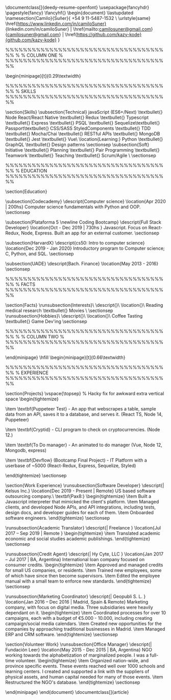 \documentclass[]{deedy-resume-openfont}
\usepackage{fancyhdr}
\pagestyle{fancy}
\fancyhf{}
\begin{document}
\lastupdated
\namesection{Camilo}{Suñer}{
+54 9 11-5487-1532 \\
\urlstyle{same}
\href{https://www.linkedin.com/in/camiloSuner}
{linkedin.com/in/camiloSuner} | \href{mailto:camilosuner@gmail.com}{camilosuner@gmail.com} | \href{https://github.com/kazy-kode}{github.com/kazy-kode}
}

%%%%%%%%%%%%%%%%%%%%%%%%%%%%%%%%%%%%%%
%
% COLUMN ONE
%
%%%%%%%%%%%%%%%%%%%%%%%%%%%%%%%%%%%%%%

\begin{minipage}[t]{0.29\textwidth}

%%%%%%%%%%%%%%%%%%%%%%%%%%%%%%%%%%%%%%
% SKILLS
%%%%%%%%%%%%%%%%%%%%%%%%%%%%%%%%%%%%%%

\section{Skills}
\subsection{Technical}
javaScript (ES6+/Next) \textbullet{} Node React/React Native \textbullet{} Redux \textbullet{} Typescript \textbullet{} Express \textbullet{} PSQL \textbullet{} Sequelize\textbullet{} Passport\textbullet{} CSS/SASS StyledComponents \textbullet{} TDD \textbullet{} Mocha/Chai \textbullet{} RESTful APIs \textbullet{} MongoDB \textbullet{} Jest \textbullet{} Vue\\
\location{Learning:}
Python \textbullet{} GraphQL \textbullet{} Design patterns
\sectionsep
\subsection{Soft}
Initiative \textbullet{} Planning \textbullet{} Pair Programming \textbullet{} Teamwork \textbullet{} Teaching \textbullet{} Scrum/Agile \\
\sectionsep

%%%%%%%%%%%%%%%%%%%%%%%%%%%%%%%%%%%%%%
% EDUCATION
%%%%%%%%%%%%%%%%%%%%%%%%%%%%%%%%%%%%%%

\section{Education}

\subsection{Codecademy}
\descript{Computer science}
\location{Apr 2020 | 200hs}
Computer science fundamentals with Python and OOP.
\sectionsep

\subsection{Plataforma 5 \newline Coding Bootcamp}
\descript{Full Stack Developer}
\location{Oct - Dec 2019 | 730hs }
Javascript. Focus on React-Redux, Node, Express. Built an app for an external customer.
\sectionsep

\subsection{HarvardX}
\descript{cs50: Intro to computer science}
\location{Dec 2019 - Jan 2020}
Introductory program to Computer science; C, Python, and SQL.
\sectionsep

\subsection{UADE}
\descript{Bach. Finance}
\location{May 2013 - 2016}
\sectionsep

%%%%%%%%%%%%%%%%%%%%%%%%%%%%%%%%%%%%%%
% FACTS
%%%%%%%%%%%%%%%%%%%%%%%%%%%%%%%%%%%%%%

\section{Facts}
\runsubsection{Interests}\\
\descript{}\\
\location{}\\
Reading medical research \textbullet{} Movies \\
\sectionsep
\runsubsection{Hobbies}\\
\descript{}\\
\location{}\\
Coffee Tasting \textbullet{} Game Dev'ing
\sectionsep

%%%%%%%%%%%%%%%%%%%%%%%%%%%%%%%%%%%%%%
%
% COLUMN TWO
%
%%%%%%%%%%%%%%%%%%%%%%%%%%%%%%%%%%%%%%

\end{minipage}
\hfill
\begin{minipage}[t]{0.66\textwidth}

%%%%%%%%%%%%%%%%%%%%%%%%%%%%%%%%%%%%%%
% EXPERIENCE
%%%%%%%%%%%%%%%%%%%%%%%%%%%%%%%%%%%%%%

\section{Projects}
\vspace{\topsep} % Hacky fix for awkward extra vertical space
\begin{tightemize}

\item
\textbf{Puppeteer Test} - An app that webscrapes a table, sample data from an API, saves it to a database, and serves it. (React TS, Node 14, Puppeteer)

\item
\textbf{Cryptid} - CLI program to check on cryptocurrencies. (Node 12.)

\item
\textbf{To Do manager} - An animated to do manager (Vue, Node 12, Mongodb, express)

\item
\textbf{Devflow} (Bootcamp Final Project) - IT Platform with a userbase of ~5000 (React-Redux, Express, Sequelize, Styled)

\end{tightemize}
\sectionsep

\section{Work Experience}
\runsubsection{Software Developer}
\descript{| Kelsus Inc.}
\location{Dec 2019 - Present | Remote}
US based software outsourcing company.\\
\textbf{Pax8:}
\begin{tightemize}
\item Built a Javascript interpreter that mimicked the client's platform.
\item Managed clients, and developed Node APIs, and API integrations, including tests, design docs, and developer guides for each of them.
\item Onboarded software engineers.
\end{tightemize}
\sectionsep

\runsubsection{Academic Translator}
\descript{| Freelance }
\location{Jul 2017 – Sep 2019 | Remote }
\begin{tightemize}
\item Translated academic economic and social studies academic publishings.
\end{tightemize}
\sectionsep

\runsubsection{Credit Agent}
\descript{| Hy Cyte, LLC }
\location{Jan 2017 – Jul 2017 | BA, Argentina}
International loan company focused on consumer credits.
\begin{tightemize}
\item Approved and managed credits for small US companies, or residents.
\item Trained new employees, some of which have since then become supervisors.
\item Edited the employee manual with a small team to enforce new standards.
\end{tightemize}
\sectionsep

\runsubsection{Marketing Coordinator}
\descript{| Geopubli S. L. }
\location{Jan 2016 – Dec 2016 | Madrid, Spain \& Remote}
Marketing company, with focus on digital media. Three subsidiaries were heavily dependant on it.
\begin{tightemize}
\item Coordinated processes for over 10 campaigns, each with a budget of €5.000 - 10.000, including creating campaign/social media calendars.
\item Created new opportunities for the companies by approaching traditional businesses in Madrid.
\item Managed ERP and CRM software.
\end{tightemize}
\sectionsep

\section{Volunteer Work}
\runsubsection{Office Manager}
\descript{| Fundación Leer}
\location{May 2015 - Dec 2015 | BA, Argentina}
NGO working towards the alphabetization of marginalized people. I was a full-time volunteer.
\begin{tightemize}
\item Organized nation-wide, and province specific events.
These events reached well over 1000 schools and learning centers. I created and supported a link with the suppliers of physical assets, and human capital needed for many of those events.
\item Restructured the NGO's database.
\end{tightemize}
\sectionsep

\end{minipage}
\end{document} \documentclass[]{article}
